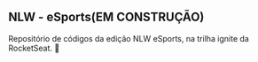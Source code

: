 ## NLW - eSports(EM CONSTRUÇÃO)
Repositório de códigos da edição NLW eSports, na trilha ignite da RocketSeat. 🚀